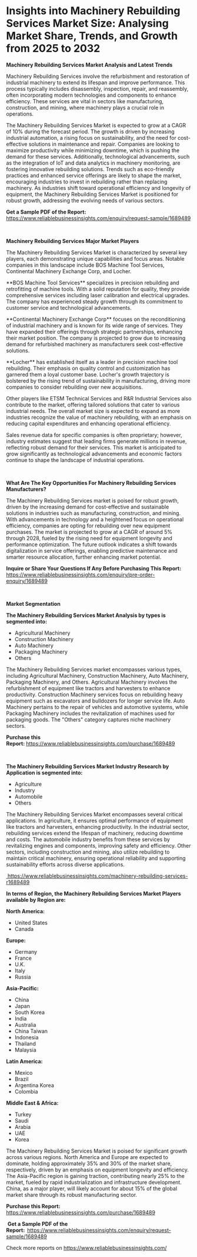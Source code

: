 <p><h1>Insights into Machinery Rebuilding Services Market Size: Analysing Market Share, Trends, and Growth from 2025 to 2032</h1></p><p><strong>Machinery Rebuilding Services Market Analysis and Latest Trends</strong></p>
<p><p>Machinery Rebuilding Services involve the refurbishment and restoration of industrial machinery to extend its lifespan and improve performance. This process typically includes disassembly, inspection, repair, and reassembly, often incorporating modern technologies and components to enhance efficiency. These services are vital in sectors like manufacturing, construction, and mining, where machinery plays a crucial role in operations.</p><p>The Machinery Rebuilding Services Market is expected to grow at a CAGR of 10% during the forecast period. The growth is driven by increasing industrial automation, a rising focus on sustainability, and the need for cost-effective solutions in maintenance and repair. Companies are looking to maximize productivity while minimizing downtime, which is pushing the demand for these services. Additionally, technological advancements, such as the integration of IoT and data analytics in machinery monitoring, are fostering innovative rebuilding solutions. Trends such as eco-friendly practices and enhanced service offerings are likely to shape the market, encouraging industries to invest in rebuilding rather than replacing machinery. As industries shift toward operational efficiency and longevity of equipment, the Machinery Rebuilding Services Market is positioned for robust growth, addressing the evolving needs of various sectors.</p></p>
<p><strong>Get a Sample PDF of the Report:&nbsp;</strong> <a href="https://www.reliablebusinessinsights.com/enquiry/request-sample/1689489?utm_campaign=100&utm_medium=2&utm_source=Github&utm_content=ia&utm_term=07012025&utm_id=machinery-rebuilding-services">https://www.reliablebusinessinsights.com/enquiry/request-sample/1689489</a></p>
<p>&nbsp;</p>
<p><strong>Machinery Rebuilding Services Major Market Players</strong></p>
<p><p>The Machinery Rebuilding Services Market is characterized by several key players, each demonstrating unique capabilities and focus areas. Notable companies in this landscape include BOS Machine Tool Services, Continental Machinery Exchange Corp, and Locher.</p><p>**BOS Machine Tool Services** specializes in precision rebuilding and retrofitting of machine tools. With a solid reputation for quality, they provide comprehensive services including laser calibration and electrical upgrades. The company has experienced steady growth through its commitment to customer service and technological advancements.</p><p>**Continental Machinery Exchange Corp** focuses on the reconditioning of industrial machinery and is known for its wide range of services. They have expanded their offerings through strategic partnerships, enhancing their market position. The company is projected to grow due to increasing demand for refurbished machinery as manufacturers seek cost-effective solutions.</p><p>**Locher** has established itself as a leader in precision machine tool rebuilding. Their emphasis on quality control and customization has garnered them a loyal customer base. Locher's growth trajectory is bolstered by the rising trend of sustainability in manufacturing, driving more companies to consider rebuilding over new acquisitions.</p><p>Other players like ETSM Technical Services and R&R Industrial Services also contribute to the market, offering tailored solutions that cater to various industrial needs. The overall market size is expected to expand as more industries recognize the value of machinery rebuilding, with an emphasis on reducing capital expenditures and enhancing operational efficiency.</p><p>Sales revenue data for specific companies is often proprietary; however, industry estimates suggest that leading firms generate millions in revenue, reflecting robust demand for their services. This market is anticipated to grow significantly as technological advancements and economic factors continue to shape the landscape of industrial operations.</p></p>
<p>&nbsp;</p>
<p><strong>What Are The Key Opportunities For Machinery Rebuilding Services Manufacturers?</strong></p>
<p><p>The Machinery Rebuilding Services market is poised for robust growth, driven by the increasing demand for cost-effective and sustainable solutions in industries such as manufacturing, construction, and mining. With advancements in technology and a heightened focus on operational efficiency, companies are opting for rebuilding over new equipment purchases. The market is projected to grow at a CAGR of around 5% through 2028, fueled by the rising need for equipment longevity and performance optimization. The future outlook indicates a shift towards digitalization in service offerings, enabling predictive maintenance and smarter resource allocation, further enhancing market potential.</p></p>
<p><strong>Inquire or Share Your Questions If Any Before Purchasing This Report:</strong> <a href="https://www.reliablebusinessinsights.com/enquiry/pre-order-enquiry/1689489?utm_campaign=100&utm_medium=2&utm_source=Github&utm_content=ia&utm_term=07012025&utm_id=machinery-rebuilding-services">https://www.reliablebusinessinsights.com/enquiry/pre-order-enquiry/1689489</a></p>
<p>&nbsp;</p>
<p><strong>Market Segmentation</strong></p>
<p><strong>The Machinery Rebuilding Services Market Analysis by types is segmented into:</strong></p>
<p><ul><li>Agricultural Machinery</li><li>Construction Machinery</li><li>Auto Machinery</li><li>Packaging Machinery</li><li>Others</li></ul></p>
<p><p>The Machinery Rebuilding Services market encompasses various types, including Agricultural Machinery, Construction Machinery, Auto Machinery, Packaging Machinery, and Others. Agricultural Machinery involves the refurbishment of equipment like tractors and harvesters to enhance productivity. Construction Machinery services focus on rebuilding heavy equipment such as excavators and bulldozers for longer service life. Auto Machinery pertains to the repair of vehicles and automotive systems, while Packaging Machinery includes the revitalization of machines used for packaging goods. The "Others" category captures niche machinery sectors.</p></p>
<p><strong>Purchase this Report:&nbsp;</strong><a href="https://www.reliablebusinessinsights.com/purchase/1689489?utm_campaign=100&utm_medium=2&utm_source=Github&utm_content=ia&utm_term=07012025&utm_id=machinery-rebuilding-services">https://www.reliablebusinessinsights.com/purchase/1689489</a></p>
<p>&nbsp;</p>
<p><strong>The Machinery Rebuilding Services Market Industry Research by Application is segmented into:</strong></p>
<p><ul><li>Agriculture</li><li>Industry</li><li>Automobile</li><li>Others</li></ul></p>
<p><p>The Machinery Rebuilding Services Market encompasses several critical applications. In agriculture, it ensures optimal performance of equipment like tractors and harvesters, enhancing productivity. In the industrial sector, rebuilding services extend the lifespan of machinery, reducing downtime and costs. The automobile industry benefits from these services by revitalizing engines and components, improving safety and efficiency. Other sectors, including construction and mining, also utilize rebuilding to maintain critical machinery, ensuring operational reliability and supporting sustainability efforts across diverse applications.</p></p>
<p><a href="https://www.reliablebusinessinsights.com/machinery-rebuilding-services-r1689489?utm_campaign=100&utm_medium=2&utm_source=Github&utm_content=ia&utm_term=07012025&utm_id=machinery-rebuilding-services">&nbsp;https://www.reliablebusinessinsights.com/machinery-rebuilding-services-r1689489</a></p>
<p><strong>In terms of Region, the Machinery Rebuilding Services Market Players available by Region are:</strong></p>
<p>
    <p> <strong> North America: </strong>
        <ul>
            <li>United States</li>
            <li>Canada</li>
        </ul>
        </p> 
    <p> <strong> Europe: </strong>
        <ul>
            <li>Germany</li>
            <li>France</li>
            <li>U.K.</li>
            <li>Italy</li>
            <li>Russia</li>
        </ul>
        </p> 
    <p> <strong> Asia-Pacific: </strong>
        <ul>
            <li>China</li>
            <li>Japan</li>
            <li>South Korea</li>
            <li>India</li>
            <li>Australia</li>
            <li>China Taiwan</li>
            <li>Indonesia</li>
            <li>Thailand</li>
            <li>Malaysia</li>
        </ul>
        </p> 
    <p> <strong> Latin America: </strong>
        <ul>
            <li>Mexico</li>
            <li>Brazil</li>
            <li>Argentina Korea</li>
            <li>Colombia</li>
        </ul>
        </p> 
    <p> <strong> Middle East & Africa: </strong>
        <ul>
            <li>Turkey</li>
            <li>Saudi</li>
            <li>Arabia</li>
            <li>UAE</li>
            <li>Korea</li>
        </ul>
    </p>
    </p>
<p><p>The Machinery Rebuilding Services Market is poised for significant growth across various regions. North America and Europe are expected to dominate, holding approximately 35% and 30% of the market share, respectively, driven by an emphasis on equipment longevity and efficiency. The Asia-Pacific region is gaining traction, contributing nearly 25% to the market, fueled by rapid industrialization and infrastructure development. China, as a major player, will likely account for about 15% of the global market share through its robust manufacturing sector.</p></p>
<p><strong>Purchase this Report: </strong><a href="https://www.reliablebusinessinsights.com/purchase/1689489?utm_campaign=100&utm_medium=2&utm_source=Github&utm_content=ia&utm_term=07012025&utm_id=machinery-rebuilding-services">https://www.reliablebusinessinsights.com/purchase/1689489</a></p>
<p>&nbsp;<strong>Get a Sample PDF of the Report:&nbsp;&nbsp;</strong><a href="https://www.reliablebusinessinsights.com/enquiry/request-sample/1689489?utm_campaign=100&utm_medium=2&utm_source=Github&utm_content=ia&utm_term=07012025&utm_id=machinery-rebuilding-services">https://www.reliablebusinessinsights.com/enquiry/request-sample/1689489</a></p>
<p><strong></strong></p>
<p>Check more reports on <a href="https://www.reliablebusinessinsights.com/?utm_campaign=100&utm_medium=2&utm_source=Github&utm_content=ia&utm_term=07012025&utm_id=machinery-rebuilding-services">https://www.reliablebusinessinsights.com/</a></p>